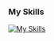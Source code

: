 ### My Skills

[![My Skills](https://skillicons.dev/icons?i=java,php,html,js,mysql,postgres,docker,postman&theme=light)](https://skillicons.dev)
